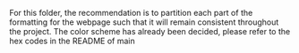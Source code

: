For this folder, the recommendation is to partition each part of the formatting for the webpage such that it will remain consistent throughout the project.
The color scheme has already been decided, please refer to the hex codes in the README of main
